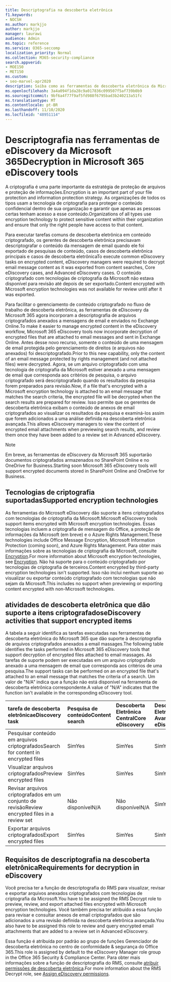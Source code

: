 ```yaml
---
title: Descriptografia na descoberta eletrônica
f1.keywords:
- NOCSH
ms.author: markjjo
author: markjjo
manager: laurawi
audience: Admin
ms.topic: reference
ms.service: O365-seccomp
localization_priority: Normal
ms.collection: M365-security-compliance
search.appverid:
- MOE150
- MET150
ms.custom:
- seo-marvel-apr2020
description: Saiba como as ferramentas de descoberta eletrônica da Microsoft 365 tratam documentos criptografados anexados a mensagens de email.
ms.openlocfilehash: 3a4a094f1da28c9a017836c099507f5af739b0b9
ms.sourcegitcommit: 9bf6a4f77f9af5fd988f6795bad3b240213a51fc
ms.translationtype: MT
ms.contentlocale: pt-BR
ms.lasthandoff: 11/10/2020
ms.locfileid: "48951114"
---
```

# <a name="decryption-in-microsoft-365-ediscovery-tools"></a><span data-ttu-id="8c272-103">Descriptografia nas ferramentas de eDiscovery da Microsoft 365</span><span class="sxs-lookup"><span data-stu-id="8c272-103">Decryption in Microsoft 365 eDiscovery tools</span></span>

<span data-ttu-id="8c272-104">A criptografia é uma parte importante da estratégia de proteção de arquivos e proteção de informações.</span><span class="sxs-lookup"><span data-stu-id="8c272-104">Encryption is an important part of your file protection and information protection strategy.</span></span> <span data-ttu-id="8c272-105">As organizações de todos os tipos usam a tecnologia de criptografia para proteger o conteúdo confidencial dentro de sua organização e garantir que apenas as pessoas certas tenham acesso a esse conteúdo.</span><span class="sxs-lookup"><span data-stu-id="8c272-105">Organizations of all types use encryption technology to protect sensitive content within their organization and ensure that only the right people have access to that content.</span></span>

<span data-ttu-id="8c272-106">Para executar tarefas comuns de descoberta eletrônica em conteúdo criptografado, os gerentes de descoberta eletrônica precisavam descriptografar o conteúdo da mensagem de email quando ele foi exportado de pesquisas de conteúdo, casos de descoberta eletrônica principais e casos de descoberta eletrônica</span><span class="sxs-lookup"><span data-stu-id="8c272-106">To execute common eDiscovery tasks on encrypted content, eDiscovery managers were required to decrypt email message content as it was exported from content searches, Core eDiscovery cases, and Advanced eDiscovery cases.</span></span> <span data-ttu-id="8c272-107">O conteúdo criptografado com tecnologias de criptografia da Microsoft não estava disponível para revisão até depois de ser exportado.</span><span class="sxs-lookup"><span data-stu-id="8c272-107">Content encrypted with Microsoft encryption technologies was not available for review until after it was exported.</span></span>

<span data-ttu-id="8c272-108">Para facilitar o gerenciamento de conteúdo criptografado no fluxo de trabalho de descoberta eletrônica, as ferramentas de eDiscovery da Microsoft 365 agora incorporam a descriptografia de arquivos criptografados anexados a mensagens de email e enviados no Exchange Online.</span><span class="sxs-lookup"><span data-stu-id="8c272-108">To make it easier to manage encrypted content in the eDiscovery workflow, Microsoft 365 eDiscovery tools now incorporate decryption of encrypted files that are attached to email messages and sent in Exchange Online.</span></span> <span data-ttu-id="8c272-109">Antes desse novo recurso, somente o conteúdo de uma mensagem de email protegida pelo gerenciamento de direitos (e arquivos não anexados) foi descriptografado.</span><span class="sxs-lookup"><span data-stu-id="8c272-109">Prior to this new capability, only the content of an email message protected by rights management (and not attached files) were decrypted.</span></span> <span data-ttu-id="8c272-110">Agora, se um arquivo criptografado com uma tecnologia de criptografia da Microsoft estiver anexado a uma mensagem de email que corresponda aos critérios de pesquisa, o arquivo criptografado será descriptografado quando os resultados da pesquisa forem preparados para revisão.</span><span class="sxs-lookup"><span data-stu-id="8c272-110">Now, if a file that's encrypted with a Microsoft encryption technology is attached to an email message that matches the search criteria, the encrypted file will be decrypted when the search results are prepared for review.</span></span> <span data-ttu-id="8c272-111">Isso permite que os gerentes de descoberta eletrônica exibam o conteúdo de anexos de email criptografados ao visualizar os resultados da pesquisa e examiná-los assim que forem adicionados a uma análise definida na descoberta eletrônica avançada.</span><span class="sxs-lookup"><span data-stu-id="8c272-111">This allows eDiscovery managers to view the content of encrypted email attachments when previewing search results, and review them once they have been added to a review set in Advanced eDiscovery.</span></span>

> [!NOTE]
> <span data-ttu-id="8c272-112">Em breve, as ferramentas de eDiscovery da Microsoft 365 suportarão documentos criptografados armazenados no SharePoint Online e no OneDrive for Business.</span><span class="sxs-lookup"><span data-stu-id="8c272-112">Starting soon Microsoft 365 eDiscovery tools will support encrypted documents stored in SharePoint Online and OneDrive for Business.</span></span>

## <a name="supported-encryption-technologies"></a><span data-ttu-id="8c272-113">Tecnologias de criptografia suportadas</span><span class="sxs-lookup"><span data-stu-id="8c272-113">Supported encryption technologies</span></span>

<span data-ttu-id="8c272-114">As ferramentas do Microsoft eDiscovery dão suporte a itens criptografados com tecnologias de criptografia da Microsoft.</span><span class="sxs-lookup"><span data-stu-id="8c272-114">Microsoft eDiscovery tools support items encrypted with Microsoft encryption technologies.</span></span> <span data-ttu-id="8c272-115">Essas tecnologias incluem a criptografia de mensagem do Office, a proteção de informações da Microsoft (em breve) e o Azure Rights Management.</span><span class="sxs-lookup"><span data-stu-id="8c272-115">These technologies include Office Message Encryption, Microsoft Information Protection (coming soon), and Azure Rights Management.</span></span> <span data-ttu-id="8c272-116">Para obter mais informações sobre as tecnologias de criptografia da Microsoft, consulte [Encryption](encryption.md).</span><span class="sxs-lookup"><span data-stu-id="8c272-116">For more information about Microsoft encryption technologies, see [Encryption](encryption.md).</span></span> <span data-ttu-id="8c272-117">Não há suporte para o conteúdo criptografado por tecnologias de criptografia de terceiros.</span><span class="sxs-lookup"><span data-stu-id="8c272-117">Content encrypted by third-party encryption technologies isn't supported.</span></span> <span data-ttu-id="8c272-118">Isso não inclui nenhum suporte ao visualizar ou exportar conteúdo criptografado com tecnologias que não sejam da Microsoft.</span><span class="sxs-lookup"><span data-stu-id="8c272-118">This includes no support when previewing or exporting content encrypted with non-Microsoft technologies.</span></span>

## <a name="ediscovery-activities-that-support-encrypted-items"></a><span data-ttu-id="8c272-119">atividades de descoberta eletrônica que dão suporte a itens criptografados</span><span class="sxs-lookup"><span data-stu-id="8c272-119">eDiscovery activities that support encrypted items</span></span>

<span data-ttu-id="8c272-120">A tabela a seguir identifica as tarefas executadas nas ferramentas de descoberta eletrônica do Microsoft 365 que dão suporte à descriptografia de arquivos criptografados anexados a email massages.</span><span class="sxs-lookup"><span data-stu-id="8c272-120">The following table identifies the tasks performed in Microsoft 365 eDiscovery tools that support decryption of encrypted files attached to email massages.</span></span> <span data-ttu-id="8c272-121">As tarefas de suporte podem ser executadas em um arquivo criptografado anexado a uma mensagem de email que corresponda aos critérios de uma pesquisa.</span><span class="sxs-lookup"><span data-stu-id="8c272-121">The support tasks can be performed on an encrypted file that's attached to an email message that matches the criteria of a search.</span></span> <span data-ttu-id="8c272-122">Um valor de "N/A" indica que a função não está disponível na ferramenta de descoberta eletrônica correspondente.</span><span class="sxs-lookup"><span data-stu-id="8c272-122">A value of "N/A" indicates that the function isn't available in the corresponding eDiscovery tool.</span></span>

|<span data-ttu-id="8c272-123">tarefa de descoberta eletrônica</span><span class="sxs-lookup"><span data-stu-id="8c272-123">eDiscovery task</span></span>  |<span data-ttu-id="8c272-124">Pesquisa de conteúdo</span><span class="sxs-lookup"><span data-stu-id="8c272-124">Content search</span></span>  |<span data-ttu-id="8c272-125">Descoberta Eletrônica Central</span><span class="sxs-lookup"><span data-stu-id="8c272-125">Core eDiscovery</span></span>  |<span data-ttu-id="8c272-126">Descoberta Eletrônica Avançada</span><span class="sxs-lookup"><span data-stu-id="8c272-126">Advanced eDiscovery</span></span>  |
|:---------|:---------|:---------|:---------|
|<span data-ttu-id="8c272-127">Pesquisar conteúdo em arquivos criptografados</span><span class="sxs-lookup"><span data-stu-id="8c272-127">Search for content in encrypted files</span></span>     |<span data-ttu-id="8c272-128">Sim</span><span class="sxs-lookup"><span data-stu-id="8c272-128">Yes</span></span>      |<span data-ttu-id="8c272-129">Sim</span><span class="sxs-lookup"><span data-stu-id="8c272-129">Yes</span></span>      |<span data-ttu-id="8c272-130">Sim</span><span class="sxs-lookup"><span data-stu-id="8c272-130">Yes</span></span>      |
|<span data-ttu-id="8c272-131">Visualizar arquivos criptografados</span><span class="sxs-lookup"><span data-stu-id="8c272-131">Preview encrypted files</span></span>     |<span data-ttu-id="8c272-132">Sim</span><span class="sxs-lookup"><span data-stu-id="8c272-132">Yes</span></span>      |<span data-ttu-id="8c272-133">Sim</span><span class="sxs-lookup"><span data-stu-id="8c272-133">Yes</span></span>     |<span data-ttu-id="8c272-134">Sim</span><span class="sxs-lookup"><span data-stu-id="8c272-134">Yes</span></span>       |
|<span data-ttu-id="8c272-135">Revisar arquivos criptografados em um conjunto de revisão</span><span class="sxs-lookup"><span data-stu-id="8c272-135">Review encrypted files in a review set</span></span>    |<span data-ttu-id="8c272-136">Não disponível</span><span class="sxs-lookup"><span data-stu-id="8c272-136">N/A</span></span>      |<span data-ttu-id="8c272-137">Não disponível</span><span class="sxs-lookup"><span data-stu-id="8c272-137">N/A</span></span>        | <span data-ttu-id="8c272-138">Sim</span><span class="sxs-lookup"><span data-stu-id="8c272-138">Yes</span></span>        |
|<span data-ttu-id="8c272-139">Exportar arquivos criptografados</span><span class="sxs-lookup"><span data-stu-id="8c272-139">Export encrypted files</span></span>    |<span data-ttu-id="8c272-140">Sim</span><span class="sxs-lookup"><span data-stu-id="8c272-140">Yes</span></span>       |<span data-ttu-id="8c272-141">Sim</span><span class="sxs-lookup"><span data-stu-id="8c272-141">Yes</span></span>  |<span data-ttu-id="8c272-142">Sim</span><span class="sxs-lookup"><span data-stu-id="8c272-142">Yes</span></span>    |

## <a name="requirements-for-decryption-in-ediscovery"></a><span data-ttu-id="8c272-143">Requisitos de descriptografia na descoberta eletrônica</span><span class="sxs-lookup"><span data-stu-id="8c272-143">Requirements for decryption in eDiscovery</span></span>

<span data-ttu-id="8c272-144">Você precisa ter a função de descriptografia do RMS para visualizar, revisar e exportar arquivos anexados criptografados com tecnologias de criptografia da Microsoft.</span><span class="sxs-lookup"><span data-stu-id="8c272-144">You have to be assigned the RMS Decrypt role to preview, review, and export attached files encrypted with Microsoft encryption technologies.</span></span> <span data-ttu-id="8c272-145">Você também precisa ter atribuído a essa função para revisar e consultar anexos de email criptografados que são adicionados a uma revisão definida na descoberta eletrônica avançada.</span><span class="sxs-lookup"><span data-stu-id="8c272-145">You also have to be assigned this role to review and query encrypted email attachments that are added to a review set in Advanced eDiscovery.</span></span>

<span data-ttu-id="8c272-146">Essa função é atribuída por padrão ao grupo de funções Gerenciador de descoberta eletrônica no centro de conformidade & segurança do Office 365.</span><span class="sxs-lookup"><span data-stu-id="8c272-146">This role is assigned by default to the eDiscovery Manager role group in the Office 365 Security & Compliance Center.</span></span> <span data-ttu-id="8c272-147">Para obter mais informações sobre a função de descriptografia do RMS, consulte [atribuir permissões de descoberta eletrônica](assign-ediscovery-permissions.md#rms-decrypt).</span><span class="sxs-lookup"><span data-stu-id="8c272-147">For more information about the RMS Decrypt role, see [Assign eDiscovery permissions](assign-ediscovery-permissions.md#rms-decrypt).</span></span>
